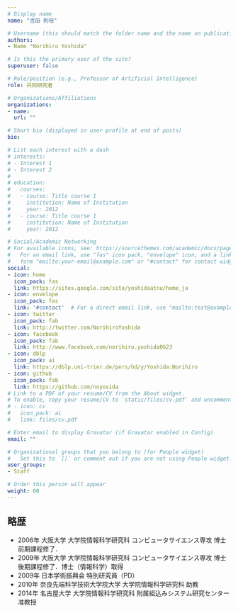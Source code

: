 ```yaml
---
# Display name
name: "吉田 則裕"

# Username (this should match the folder name and the name on publications)
authors:
- Name "Norihiro Yoshida"

# Is this the primary user of the site?
superuser: false

# Role/position (e.g., Professor of Artificial Intelligence)
role: 共同研究者

# Organizations/Affiliations
organizations:
- name:
  url: ""

# Short bio (displayed in user profile at end of posts)
bio:

# List each interest with a dash
# interests:
# - Interest 1
# - Interest 2
#
# education:
#   courses:
#   - course: Title course 1
#     institution: Name of Institution
#     year: 2012
#   - course: Title course 1
#     institution: Name of Institution
#     year: 2012

# Social/Academic Networking
# For available icons, see: https://sourcethemes.com/academic/docs/page-builder/#icons
#   For an email link, use "fas" icon pack, "envelope" icon, and a link in the
#   form "mailto:your-email@example.com" or "#contact" for contact widget.
social:
- icon: home
  icon_pack: fas
  link: https://sites.google.com/site/yoshidaatnu/home_ja
- icon: envelope
  icon_pack: fas
  link: '#contact'  # For a direct email link, use "mailto:test@example.org".
- icon: twitter
  icon_pack: fab
  link: http://twitter.com/NorihiroYoshida
- icon: facebook
  icon_pack: fab
  link: http://www.facebook.com/norihiro.yoshida0623
- icon: dblp
  icon_pack: ai
  link: https://dblp.uni-trier.de/pers/hd/y/Yoshida:Norihiro
- icon: github
  icon_pack: fab
  link: https://github.com/noyosida
# Link to a PDF of your resume/CV from the About widget.
# To enable, copy your resume/CV to `static/files/cv.pdf` and uncomment the lines below.
# - icon: cv
#   icon_pack: ai
#   link: files/cv.pdf

# Enter email to display Gravatar (if Gravatar enabled in Config)
email: ""

# Organizational groups that you belong to (for People widget)
#   Set this to `[]` or comment out if you are not using People widget.
user_groups:
- Staff

# Order this person will appear
weight: 60
---
```


## 略歴

- 2006年 大阪大学 大学院情報科学研究科 コンピュータサイエンス専攻 博士前期課程修了．
- 2009年 大阪大学 大学院情報科学研究科 コンピュータサイエンス専攻 博士後期課程修了．博士（情報科学）取得
- 2009年 日本学術振興会 特別研究員（PD）
- 2010年 奈良先端科学技術大学院大学 大学院情報科学研究科 助教
- 2014年 名古屋大学 大学院情報科学研究科 附属組込みシステム研究センター 准教授
